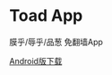 # Toad App
膜乎/辱乎/品葱 免翻墙App

[Android版下载](https://github.com/toadapp/toad.mogic/raw/master/android/toad-app-1.0.0.apk)
